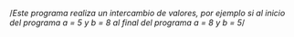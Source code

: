 /*Este programa realiza un intercambio de valores, por ejemplo si al inicio del programa a = 5 y b = 8 al final del programa a = 8 y b = 5*/
